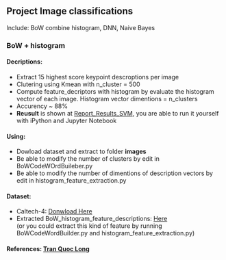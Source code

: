 ## Project Image classifications
Include: BoW combine histogram, DNN, Naive Bayes
### BoW + histogram
#### Decriptions:
- Extract 15 highest score keypoint descroptions per image <br />
- Clutering using Kmean with n_cluster = 500<br />
- Compute feature_decriptors with histogram by evaluate the histogram vector of each image. Histogram vector dimentions = n_clusters<br />
- Accurency ~ 88%<br />
- <b>Reusult</b> is shown at <a href="https://github.com/tranquoclongt1/doan_Advanced_cv/blob/master/BoW/Report_Results_SVM.ipynb">Report_Results_SVM</a>, you are able to run it yourself with iPython and Jupyter Notebook 
#### Using:
- Dowload dataset and extract to folder <b>images</b>
- Be able to modify the number of clusters by edit in BoWCodeWOrdBuileber.py
- Be able to modify the number of dimentions of description vectors by edit in histogram_feature_extraction.py
#### Dataset:
- Caltech-4:  <a href="https://www.dropbox.com/sh/f2v3omkeozzoooe/AAAsmpZFEg6Za18bQyE_rDuJa?dl=0">Donwload Here</a><br />
- Extracted BoW_histogram_feature_descriptions: <a href="https://www.dropbox.com/sh/67xvwp18te69wlf/AACF8kzu2aG2kX9C3RcEiyTfa?dl=0">Here</a><br />
(or you could extract this kind of feature by running BoWCodeWordBuilder.py and histogram_feature_extraction.py)<br />
#### References: <a href="https://www.facebook.com/tranquoclong.t1">Tran Quoc Long</a><br />
